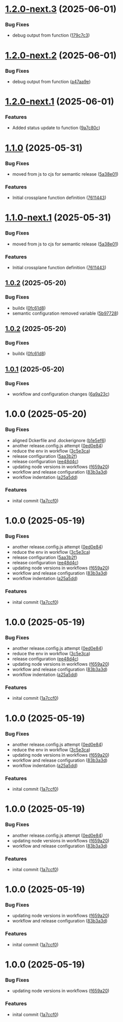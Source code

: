# [1.2.0-next.3](https://github.com/MonsieurDahlstrom/xp-fn-node-cidr/compare/v1.2.0-next.2...v1.2.0-next.3) (2025-06-01)


### Bug Fixes

* debug output from function ([179c7c3](https://github.com/MonsieurDahlstrom/xp-fn-node-cidr/commit/179c7c3de480561abe6b8e00912617c22c337700))

# [1.2.0-next.2](https://github.com/MonsieurDahlstrom/xp-fn-node-cidr/compare/v1.2.0-next.1...v1.2.0-next.2) (2025-06-01)


### Bug Fixes

* debug output from function ([a47aa9e](https://github.com/MonsieurDahlstrom/xp-fn-node-cidr/commit/a47aa9e4eb5d8707af4890a48846d9d4642230e0))

# [1.2.0-next.1](https://github.com/MonsieurDahlstrom/xp-fn-node-cidr/compare/v1.1.0...v1.2.0-next.1) (2025-06-01)


### Features

* Added status update to function ([9a7c80c](https://github.com/MonsieurDahlstrom/xp-fn-node-cidr/commit/9a7c80cfe3199bda3b685cd75581c7a96113a908))

# [1.1.0](https://github.com/MonsieurDahlstrom/xp-fn-node-cidr/compare/v1.0.2...v1.1.0) (2025-05-31)


### Bug Fixes

* moved from js to cjs for semantic release ([5a38e01](https://github.com/MonsieurDahlstrom/xp-fn-node-cidr/commit/5a38e01e226ffe2fad4d781cac0cc91e437c5cd7))


### Features

* Initial crossplane function  definition ([7611443](https://github.com/MonsieurDahlstrom/xp-fn-node-cidr/commit/76114436aa08c7cece8f63e5db974b2606dcb732))

# [1.1.0-next.1](https://github.com/MonsieurDahlstrom/xp-fn-node-cidr/compare/v1.0.2...v1.1.0-next.1) (2025-05-31)


### Bug Fixes

* moved from js to cjs for semantic release ([5a38e01](https://github.com/MonsieurDahlstrom/xp-fn-node-cidr/commit/5a38e01e226ffe2fad4d781cac0cc91e437c5cd7))


### Features

* Initial crossplane function  definition ([7611443](https://github.com/MonsieurDahlstrom/xp-fn-node-cidr/commit/76114436aa08c7cece8f63e5db974b2606dcb732))

## [1.0.2](https://github.com/MonsieurDahlstrom/xp-fn-node-cidr/compare/v1.0.1...v1.0.2) (2025-05-20)


### Bug Fixes

* buildx ([0fc61d8](https://github.com/MonsieurDahlstrom/xp-fn-node-cidr/commit/0fc61d8c3510dbd1189bc6dd5c60561ec10d7200))
* semantic configuration removed variable ([5b97728](https://github.com/MonsieurDahlstrom/xp-fn-node-cidr/commit/5b977282886be61f8fe40fdbda305b7da9de18ae))

## [1.0.2](https://github.com/MonsieurDahlstrom/xp-fn-node-cidr/compare/v1.0.1...v1.0.2) (2025-05-20)


### Bug Fixes

* buildx ([0fc61d8](https://github.com/MonsieurDahlstrom/xp-fn-node-cidr/commit/0fc61d8c3510dbd1189bc6dd5c60561ec10d7200))

## [1.0.1](https://github.com/MonsieurDahlstrom/xp-fn-node-cidr/compare/v1.0.0...v1.0.1) (2025-05-20)


### Bug Fixes

* workflow and configuration changes ([6a9a23c](https://github.com/MonsieurDahlstrom/xp-fn-node-cidr/commit/6a9a23c6181cf73bde270434d5eff23645128e9f))

# 1.0.0 (2025-05-20)


### Bug Fixes

* aligned Dckerfile and .dockerignore ([b1e5ef6](https://github.com/MonsieurDahlstrom/xp-fn-node-cidr/commit/b1e5ef6dd02b49c2519c99456cf4009e3d78786b))
* another release.config.js attempt ([0ed0e84](https://github.com/MonsieurDahlstrom/xp-fn-node-cidr/commit/0ed0e846518552a2cc39ececeabfc81900d0c151))
* reduce the env in workflow ([3c5e3ca](https://github.com/MonsieurDahlstrom/xp-fn-node-cidr/commit/3c5e3ca9f8c582f0cb3fac47ebf5b69c42142585))
* release configuration ([5aa3b2f](https://github.com/MonsieurDahlstrom/xp-fn-node-cidr/commit/5aa3b2f6e80f7228797e66483308fdb26b2798f3))
* release configuration ([ee48d4c](https://github.com/MonsieurDahlstrom/xp-fn-node-cidr/commit/ee48d4cf4f7d93edca196f675451cbe93f8e588a))
* updating node versions in workflows ([f659a20](https://github.com/MonsieurDahlstrom/xp-fn-node-cidr/commit/f659a20ded19a38e559077696347729144b50f12))
* workflow and release configuration ([83b3a3d](https://github.com/MonsieurDahlstrom/xp-fn-node-cidr/commit/83b3a3de9458e47a614ed6570e18e814432e3b16))
* workflow indentation ([a25a5dd](https://github.com/MonsieurDahlstrom/xp-fn-node-cidr/commit/a25a5dda068529688b59d7015c38c62cd11e11bf))


### Features

* inital commit ([1a7ccf0](https://github.com/MonsieurDahlstrom/xp-fn-node-cidr/commit/1a7ccf0ef45c0704e6b357eac2bfe32f7419aa77))

# 1.0.0 (2025-05-19)


### Bug Fixes

* another release.config.js attempt ([0ed0e84](https://github.com/MonsieurDahlstrom/xp-fn-node-cidr/commit/0ed0e846518552a2cc39ececeabfc81900d0c151))
* reduce the env in workflow ([3c5e3ca](https://github.com/MonsieurDahlstrom/xp-fn-node-cidr/commit/3c5e3ca9f8c582f0cb3fac47ebf5b69c42142585))
* release configuration ([5aa3b2f](https://github.com/MonsieurDahlstrom/xp-fn-node-cidr/commit/5aa3b2f6e80f7228797e66483308fdb26b2798f3))
* release configuration ([ee48d4c](https://github.com/MonsieurDahlstrom/xp-fn-node-cidr/commit/ee48d4cf4f7d93edca196f675451cbe93f8e588a))
* updating node versions in workflows ([f659a20](https://github.com/MonsieurDahlstrom/xp-fn-node-cidr/commit/f659a20ded19a38e559077696347729144b50f12))
* workflow and release configuration ([83b3a3d](https://github.com/MonsieurDahlstrom/xp-fn-node-cidr/commit/83b3a3de9458e47a614ed6570e18e814432e3b16))
* workflow indentation ([a25a5dd](https://github.com/MonsieurDahlstrom/xp-fn-node-cidr/commit/a25a5dda068529688b59d7015c38c62cd11e11bf))


### Features

* inital commit ([1a7ccf0](https://github.com/MonsieurDahlstrom/xp-fn-node-cidr/commit/1a7ccf0ef45c0704e6b357eac2bfe32f7419aa77))

# 1.0.0 (2025-05-19)


### Bug Fixes

* another release.config.js attempt ([0ed0e84](https://github.com/MonsieurDahlstrom/xp-fn-node-cidr/commit/0ed0e846518552a2cc39ececeabfc81900d0c151))
* reduce the env in workflow ([3c5e3ca](https://github.com/MonsieurDahlstrom/xp-fn-node-cidr/commit/3c5e3ca9f8c582f0cb3fac47ebf5b69c42142585))
* release configuration ([ee48d4c](https://github.com/MonsieurDahlstrom/xp-fn-node-cidr/commit/ee48d4cf4f7d93edca196f675451cbe93f8e588a))
* updating node versions in workflows ([f659a20](https://github.com/MonsieurDahlstrom/xp-fn-node-cidr/commit/f659a20ded19a38e559077696347729144b50f12))
* workflow and release configuration ([83b3a3d](https://github.com/MonsieurDahlstrom/xp-fn-node-cidr/commit/83b3a3de9458e47a614ed6570e18e814432e3b16))
* workflow indentation ([a25a5dd](https://github.com/MonsieurDahlstrom/xp-fn-node-cidr/commit/a25a5dda068529688b59d7015c38c62cd11e11bf))


### Features

* inital commit ([1a7ccf0](https://github.com/MonsieurDahlstrom/xp-fn-node-cidr/commit/1a7ccf0ef45c0704e6b357eac2bfe32f7419aa77))

# 1.0.0 (2025-05-19)


### Bug Fixes

* another release.config.js attempt ([0ed0e84](https://github.com/MonsieurDahlstrom/xp-fn-node-cidr/commit/0ed0e846518552a2cc39ececeabfc81900d0c151))
* reduce the env in workflow ([3c5e3ca](https://github.com/MonsieurDahlstrom/xp-fn-node-cidr/commit/3c5e3ca9f8c582f0cb3fac47ebf5b69c42142585))
* updating node versions in workflows ([f659a20](https://github.com/MonsieurDahlstrom/xp-fn-node-cidr/commit/f659a20ded19a38e559077696347729144b50f12))
* workflow and release configuration ([83b3a3d](https://github.com/MonsieurDahlstrom/xp-fn-node-cidr/commit/83b3a3de9458e47a614ed6570e18e814432e3b16))
* workflow indentation ([a25a5dd](https://github.com/MonsieurDahlstrom/xp-fn-node-cidr/commit/a25a5dda068529688b59d7015c38c62cd11e11bf))


### Features

* inital commit ([1a7ccf0](https://github.com/MonsieurDahlstrom/xp-fn-node-cidr/commit/1a7ccf0ef45c0704e6b357eac2bfe32f7419aa77))

# 1.0.0 (2025-05-19)


### Bug Fixes

* another release.config.js attempt ([0ed0e84](https://github.com/MonsieurDahlstrom/xp-fn-node-cidr/commit/0ed0e846518552a2cc39ececeabfc81900d0c151))
* updating node versions in workflows ([f659a20](https://github.com/MonsieurDahlstrom/xp-fn-node-cidr/commit/f659a20ded19a38e559077696347729144b50f12))
* workflow and release configuration ([83b3a3d](https://github.com/MonsieurDahlstrom/xp-fn-node-cidr/commit/83b3a3de9458e47a614ed6570e18e814432e3b16))


### Features

* inital commit ([1a7ccf0](https://github.com/MonsieurDahlstrom/xp-fn-node-cidr/commit/1a7ccf0ef45c0704e6b357eac2bfe32f7419aa77))

# 1.0.0 (2025-05-19)


### Bug Fixes

* updating node versions in workflows ([f659a20](https://github.com/MonsieurDahlstrom/xp-fn-node-cidr/commit/f659a20ded19a38e559077696347729144b50f12))
* workflow and release configuration ([83b3a3d](https://github.com/MonsieurDahlstrom/xp-fn-node-cidr/commit/83b3a3de9458e47a614ed6570e18e814432e3b16))


### Features

* inital commit ([1a7ccf0](https://github.com/MonsieurDahlstrom/xp-fn-node-cidr/commit/1a7ccf0ef45c0704e6b357eac2bfe32f7419aa77))

# 1.0.0 (2025-05-19)


### Bug Fixes

* updating node versions in workflows ([f659a20](https://github.com/MonsieurDahlstrom/xp-fn-node-cidr/commit/f659a20ded19a38e559077696347729144b50f12))


### Features

* inital commit ([1a7ccf0](https://github.com/MonsieurDahlstrom/xp-fn-node-cidr/commit/1a7ccf0ef45c0704e6b357eac2bfe32f7419aa77))
